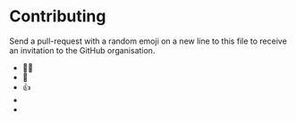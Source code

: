 # Contributing

Send a pull-request with a random emoji on a new line to this file to receive an invitation to the GitHub organisation.

- 🏴‍☠️
- 👑
- 👍 
-  
-  
